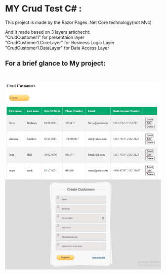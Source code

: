 <h1> MY Crud Test C# : </h1>

This project is made by the Razor Pages .Net Core technology(not Mvc)

And It made based on 3 layers artichecht:<br>
"CrudCustomer1" for presentaion layer<br>
"CrudCustomer1.CoreLayer" for Business Logic Layer<br>
"CrudCustomer1.DataLayer" for Data Access Layer<br>

<h2> For a brief glance to My project: </h2><br>

![This is an image](https://github.com/MojganYazdani/Crud-test_CSharp/blob/master/Customer%20Crud%20List.png) 
![This is an image](https://github.com/MojganYazdani/Crud-test_CSharp/blob/master/Create%20Customer.png) 

